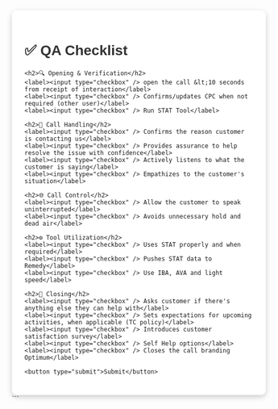 <html lang="en">
<head>
  <meta charset="UTF-8" />
  <title>QA Checklist</title>
  <style>
    body {
      font-family: Arial, sans-serif;
      background: url('https://www.rrhhdigital.com/wp-content/uploads/2024/05/intelcia-oficinas.jpg') no-repeat center center fixed;
      background-size: cover;
      padding: 30px;
      margin: 0;
    }
    .container {
      max-width: 700px;
      margin: auto;
      background: rgba(255, 255, 255, 0.95); /* light white overlay */
      padding: 25px;
      border-radius: 10px;
      box-shadow: 0 4px 12px rgba(0,0,0,0.2);
    }
    h1, h2 {
      color: #333;
    }
    label {
      display: block;
      margin: 8px 0;
      cursor: pointer;
    }
    button {
      margin-top: 20px;
      padding: 12px 20px;
      background: #007bff;
      border: none;
      color: white;
      font-size: 16px;
      border-radius: 6px;
      cursor: pointer;
    }
    button:hover {
      background: #0056b3;
    }
    #thanks {
      margin-top: 20px;
      color: green;
      font-weight: bold;
      display: none;
    }
  </style>
</head>
<body>

<div class="container">
  <h1>✅ QA Checklist</h1>

  <form id="qaForm" onsubmit="submitChecklist(event)">

    <h2>🔍 Opening & Verification</h2>
    <label><input type="checkbox" /> open the call &lt;10 seconds from receipt of interaction</label>
    <label><input type="checkbox" /> Confirms/updates CPC when not required (other user)</label>
    <label><input type="checkbox" /> Run STAT Tool</label>

    <h2>🎨 Call Handling</h2>
    <label><input type="checkbox" /> Confirms the reason customer is contacting us</label>
    <label><input type="checkbox" /> Provides assurance to help resolve the issue with confidence</label>
    <label><input type="checkbox" /> Actively listens to what the customer is saying</label>
    <label><input type="checkbox" /> Empathizes to the customer's situation</label>

    <h2>🌐 Call Control</h2>
    <label><input type="checkbox" /> Allow the customer to speak uninterrupted</label>
    <label><input type="checkbox" /> Avoids unnecessary hold and dead air</label>

    <h2>⚙️ Tool Utilization</h2>
    <label><input type="checkbox" /> Uses STAT properly and when required</label>
    <label><input type="checkbox" /> Pushes STAT data to Remedy</label>
    <label><input type="checkbox" /> Use IBA, AVA and light speed</label>

    <h2>📝 Closing</h2>
    <label><input type="checkbox" /> Asks customer if there's anything else they can help with</label>
    <label><input type="checkbox" /> Sets expectations for upcoming activities, when applicable (TC policy)</label>
    <label><input type="checkbox" /> Introduces customer satisfaction survey</label>
    <label><input type="checkbox" /> Self Help options</label>
    <label><input type="checkbox" /> Closes the call branding Optimum</label>

    <button type="submit">Submit</button>
  </form>

  <p id="thanks">Thank you! Your QA checklist was submitted.</p>
</div>

<script>
  function submitChecklist(event) {
    event.preventDefault();

    // Show thank you message
    document.getElementById('thanks').style.display = 'block';

    // Uncheck all checkboxes
    const checkboxes = document.querySelectorAll('#qaForm input[type="checkbox"]');
    checkboxes.forEach(checkbox => {
      checkbox.checked = false;
    });
  }
</script>

</body>
</html>
```
